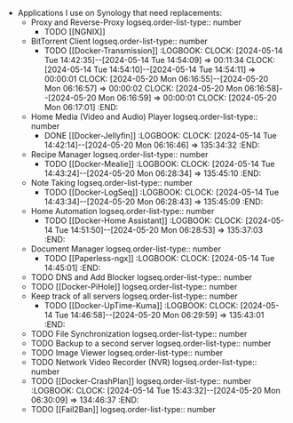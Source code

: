 - Applications I use on Synology that need replacements:
	- Proxy and Reverse-Proxy
	  logseq.order-list-type:: number
		- TODO [[NGNIX]]
	- BitTorrent Client
	  logseq.order-list-type:: number
		- TODO [[Docker-Transmission]]
		  :LOGBOOK:
		  CLOCK: [2024-05-14 Tue 14:42:35]--[2024-05-14 Tue 14:54:09] =>  00:11:34
		  CLOCK: [2024-05-14 Tue 14:54:10]--[2024-05-14 Tue 14:54:11] =>  00:00:01
		  CLOCK: [2024-05-20 Mon 06:16:55]--[2024-05-20 Mon 06:16:57] =>  00:00:02
		  CLOCK: [2024-05-20 Mon 06:16:58]--[2024-05-20 Mon 06:16:59] =>  00:00:01
		  CLOCK: [2024-05-20 Mon 06:17:01]
		  :END:
	- Home Media (Video and Audio) Player
	  logseq.order-list-type:: number
		- DONE [[Docker-Jellyfin]]
		  :LOGBOOK:
		  CLOCK: [2024-05-14 Tue 14:42:14]--[2024-05-20 Mon 06:16:46] =>  135:34:32
		  :END:
	- Recipe Manager
	  logseq.order-list-type:: number
		- TODO [[Docker-Mealie]]
		  :LOGBOOK:
		  CLOCK: [2024-05-14 Tue 14:43:24]--[2024-05-20 Mon 06:28:34] =>  135:45:10
		  :END:
	- Note Taking
	  logseq.order-list-type:: number
		- TODO [[Docker-LogSeq]]
		  :LOGBOOK:
		  CLOCK: [2024-05-14 Tue 14:43:34]--[2024-05-20 Mon 06:28:43] =>  135:45:09
		  :END:
	- Home Automation
	  logseq.order-list-type:: number
		- TODO [[Docker-Home Assistant]]
		  :LOGBOOK:
		  CLOCK: [2024-05-14 Tue 14:51:50]--[2024-05-20 Mon 06:28:53] =>  135:37:03
		  :END:
	- Document Manager
	  logseq.order-list-type:: number
		- TODO [[Paperless-ngx]]
		  :LOGBOOK:
		  CLOCK: [2024-05-14 Tue 14:45:01]
		  :END:
	- TODO DNS and Add Blocker
	  logseq.order-list-type:: number
	- TODO [[Docker-PiHole]]
	  logseq.order-list-type:: number
	- Keep track of all servers
	  logseq.order-list-type:: number
		- TODO [[Docker-UpTime-Kuma]]
		  :LOGBOOK:
		  CLOCK: [2024-05-14 Tue 14:46:58]--[2024-05-20 Mon 06:29:59] =>  135:43:01
		  :END:
	- TODO File Synchronization
	  logseq.order-list-type:: number
	- TODO Backup to a second server
	  logseq.order-list-type:: number
	- TODO Image Viewer
	  logseq.order-list-type:: number
	- TODO Network Video Recorder (NVR)
	  logseq.order-list-type:: number
	- TODO [[Docker-CrashPlan]]
	  logseq.order-list-type:: number
	  :LOGBOOK:
	  CLOCK: [2024-05-14 Tue 15:43:32]--[2024-05-20 Mon 06:30:09] =>  134:46:37
	  :END:
	- TODO [[Fail2Ban]]
	  logseq.order-list-type:: number